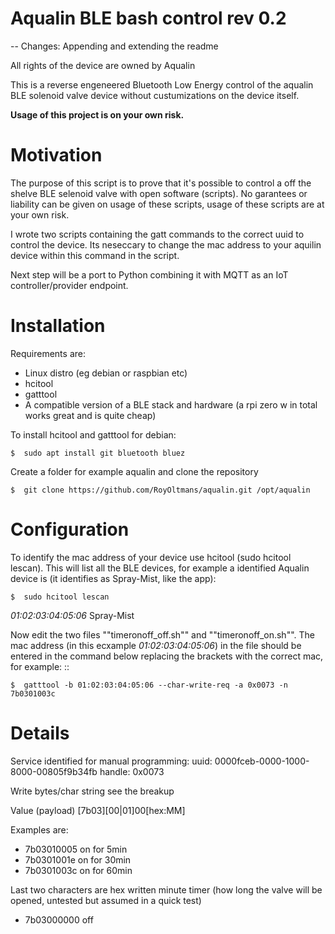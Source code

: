 # Aqualin BLE bash control rev 0.2
-- Changes: Appending and extending the readme

All rights of the device are owned by Aqualin

This is a reverse engeneered Bluetooth Low Energy control of the aqualin BLE solenoid valve device without custumizations on the device itself. 

**Usage of this project is on your own risk.**

# Motivation

The purpose of this script is to prove that it's possible to control a off the shelve BLE selenoid valve with open software (scripts). No garantees or liability can be given on usage of these scripts, usage of these scripts are at your own risk. 

I wrote two scripts containing the gatt commands to the correct uuid to control the device. Its neseccary to change the mac address to your aquilin device within this command in the script.

Next step will be a port to Python combining it with MQTT as an IoT controller/provider endpoint.

# Installation

Requirements are: 
- Linux distro (eg debian or raspbian etc)
- hcitool
- gatttool 
- A compatible version of a BLE stack and hardware (a rpi zero w in total works great and is quite cheap)

To install hcitool and gatttool for debian:

    $  sudo apt install git bluetooth bluez


Create a folder for example aqualin and clone the repository


    $  git clone https://github.com/RoyOltmans/aqualin.git /opt/aqualin

# Configuration

To identify the mac address of your device use hcitool (sudo hcitool lescan). This will list all the BLE devices, for example a identified Aqualin device is (it identifies as Spray-Mist, like the app):


    $  sudo hcitool lescan

*01:02:03:04:05:06* Spray-Mist

Now edit the two files ""timeronoff_off.sh"" and ""timeronoff_on.sh"". The mac address (in this ecxample *01:02:03:04:05:06*) in the file should be entered in the command below replacing the brackets with the correct mac, for example: 
::

    $  gatttool -b 01:02:03:04:05:06 --char-write-req -a 0x0073 -n 7b0301003c

# Details

Service identified for manual programming:
uuid: 0000fceb-0000-1000-8000-00805f9b34fb
handle: 0x0073

Write bytes/char string see the breakup

Value (payload) [7b03][00|01]00[hex:MM]

Examples are:

- 7b03010005 on for 5min
- 7b0301001e on for 30min
- 7b0301003c on for 60min

Last two characters are hex written minute timer (how long the valve will be opened, untested but assumed in a quick test)

- 7b03000000 off
